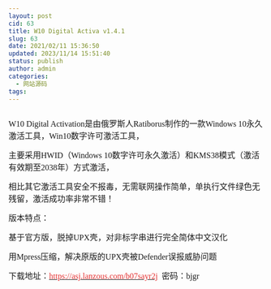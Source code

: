 ```yaml
---
layout: post
cid: 63
title: W10 Digital Activa v1.4.1
slug: 63
date: 2021/02/11 15:36:50
updated: 2023/11/14 15:51:40
status: publish
author: admin
categories: 
  - 网站源码
tags: 
---
```



<div alt="潮男心博客 www.cnx0.com" >
				<p>
	<a class="pics" href="/upload/1/888552/images/20210211/20210211133395659565.png" rel="pics"><img src="http://www.aishoujizy.com/upload/1/888552/images/20210211/20210211133395659565.png" class="scrollLoading" data-url="/upload/1/888552/images/20210211/20210211133395659565.png" alt=""></a>  
</p>
<p>
	<span style='font-size:16px;font-family:"'>W10 Digital Activation是由俄罗斯人Ratiborus制作的一款Windows 10永久激活工具，Win10数字许可激活工具，</span> 
</p>
<p>
	<span style='font-size:16px;font-family:"'>主要采用HWID（Windows 10数字许可永久激活）和KMS38模式（激活有效期至2038年）方式激活，</span> 
</p>
<p>
	<span style='font-size:16px;font-family:"'>相比其它激活工具安全不报毒，无需联网操作简单，单执行文件绿色无残留，激活成功率非常不错！</span> 
</p>
<p>
	<span style='font-size:16px;font-family:"'>版本特点：</span> 
</p>
<p>
	<span style='font-size:16px;font-family:"'>基于官方版，脱掉UPX壳，对非标字串进行完全简体中文汉化</span> 
</p>
<p>
	<span style='font-size:16px;font-family:"'>用Mpress压缩，解决原版的UPX壳被Defender误报威胁问题</span><span style='font-size:16px;font-family:"'></span> 
</p>
<p>
	<span style="font-size:16px;"><span style="font-family:Microsoft YaHei;">下载地址：</span><a href="https://asj.lanzous.com/b07sayr2j" target="_blank"><span style='color:#E53333;font-family:"'>h</span><span style='color:#E53333;font-family:"'>ttps</span><span style='color:#E53333;font-family:"'>://asj.lanzous.com/b07sayr2j</span></a><span style="font-family:Microsoft YaHei;">&#160; </span><span style="font-family:Microsoft YaHei;">密码</span><span style="font-family:Microsoft YaHei;">：</span><span style="font-family:Microsoft YaHei;">bjgr</span></span>
</p>			</div>
			